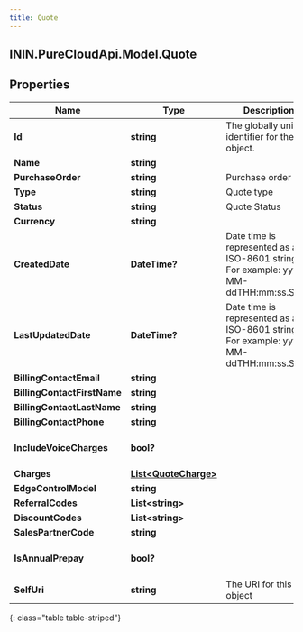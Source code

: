 ```yaml
---
title: Quote
---
```

## ININ.PureCloudApi.Model.Quote

## Properties

|Name | Type | Description | Notes|
|------------ | ------------- | ------------- | -------------|
| **Id** | **string** | The globally unique identifier for the object. | [optional] |
| **Name** | **string** |  | [optional] |
| **PurchaseOrder** | **string** | Purchase order | |
| **Type** | **string** | Quote type | |
| **Status** | **string** | Quote Status | |
| **Currency** | **string** |  | [optional] |
| **CreatedDate** | **DateTime?** | Date time is represented as an ISO-8601 string. For example: yyyy-MM-ddTHH:mm:ss.SSSZ | [optional] |
| **LastUpdatedDate** | **DateTime?** | Date time is represented as an ISO-8601 string. For example: yyyy-MM-ddTHH:mm:ss.SSSZ | [optional] |
| **BillingContactEmail** | **string** |  | [optional] |
| **BillingContactFirstName** | **string** |  | [optional] |
| **BillingContactLastName** | **string** |  | [optional] |
| **BillingContactPhone** | **string** |  | [optional] |
| **IncludeVoiceCharges** | **bool?** |  | [optional] [default to false]|
| **Charges** | [**List&lt;QuoteCharge&gt;**](QuoteCharge.html) |  | [optional] |
| **EdgeControlModel** | **string** |  | [optional] |
| **ReferralCodes** | **List&lt;string&gt;** |  | [optional] |
| **DiscountCodes** | **List&lt;string&gt;** |  | [optional] |
| **SalesPartnerCode** | **string** |  | [optional] |
| **IsAnnualPrepay** | **bool?** |  | [optional] [default to false]|
| **SelfUri** | **string** | The URI for this object | [optional] |
{: class="table table-striped"}


